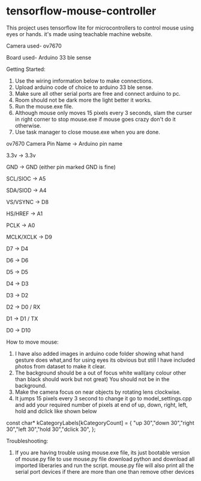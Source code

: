 # tensorflow-mouse-controller
This project uses tensorflow lite for microcontrollers  to control mouse using eyes or hands. it's made using teachable machine website.

Camera used- ov7670

Board used- Arduino 33 ble sense

Getting Started:

1. Use the wiring imformation below to make connections.
2. Upload arduino code of choice to arduino 33 ble sense.
3. Make sure all other serial ports are free and connect arduino to pc.
4. Room should not be dark more the light better it works.
5. Run the mouse.exe file.
6. Although mouse only moves 15 pixels every 3 seconds, slam the curser in right corner to stop mouse.exe if mouse goes crazy don't do it otherwise.
7. Use task manager to close mouse.exe when you are done.

ov7670 Camera Pin Name ->	Arduino pin name

3.3v	    ->  3.3v

GND	    ->    GND (either pin marked GND is fine)

SCL/SIOC  -> A5

SDA/SIOD  ->   A4

VS/VSYNC  ->     D8

HS/HREF   ->       A1

PCLK	    ->      A0

MCLK/XCLK ->      D9

D7	       ->       D4

D6	       ->         D6

D5	       ->       D5

D4	       ->         D3

D3	       ->         D2

D2	       ->         D0 / RX

D1	       ->         D1 / TX

D0	       ->         D10 

How to move mouse:

1. I have also added images in arduino code folder showing what hand gesture does what,and for using eyes its obvious but still I have included photos from dataset to make it clear.
2. The background should be a out of focus white wall(any colour other than black should work but not great) You should not be in the background.
3. Make the camera focus on near objects by rotating lens clockwise.
4. It jumps 15 pixels every 3 second to change it go to model_settings.cpp and add your required number of pixels at end of up, down, right, left, hold and dclick like shown below
   
const char* kCategoryLabels[kCategoryCount] = {
    "up 30","down 30","right 30","left 30","hold 30","dclick 30",
};

Troubleshooting:
1. If you are having trouble using mouse.exe file, its just bootable version of mouse.py file to use mouse.py file download python and download all imported liberaries and run the script.
   mouse.py file will also print all the serial port devices if there are more than one than remove other devices
